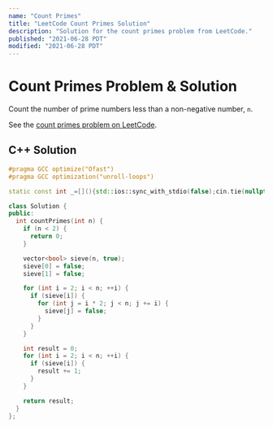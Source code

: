 ```yaml
---
name: "Count Primes"
title: "LeetCode Count Primes Solution"
description: "Solution for the count primes problem from LeetCode."
published: "2021-06-28 PDT"
modified: "2021-06-28 PDT"
---
```


# Count Primes Problem & Solution

Count the number of prime numbers less than a non-negative number, `n`.

See the [count primes problem on LeetCode](https://leetcode.com/problems/count-primes).

## C++ Solution

```cpp
#pragma GCC optimize("Ofast")
#pragma GCC optimization("unroll-loops")

static const int _=[](){std::ios::sync_with_stdio(false);cin.tie(nullptr);cout.tie(nullptr);return 0;}();

class Solution {
public:
  int countPrimes(int n) {
    if (n < 2) {
      return 0;
    }

    vector<bool> sieve(n, true);
    sieve[0] = false;
    sieve[1] = false;

    for (int i = 2; i < n; ++i) {
      if (sieve[i]) {
        for (int j = i * 2; j < n; j += i) {
          sieve[j] = false;
        }
      }
    }

    int result = 0;
    for (int i = 2; i < n; ++i) {
      if (sieve[i]) {
        result += 1;
      }
    }

    return result;
  }
};
```
